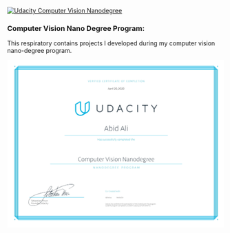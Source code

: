 [![Udacity Computer Vision Nanodegree](http://tugan0329.bitbucket.io/imgs/github/cvnd.svg)](https://www.udacity.com/course/computer-vision-nanodegree--nd891)

### Computer Vision Nano Degree Program:

This respiratory contains projects I developed during my computer vision nano-degree program. 

![My Computer Vision Nano Degree Certificate](Certificate-1.jpg)
